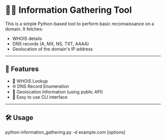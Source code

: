 # 🕵️‍♂️ Information Gathering Tool

This is a simple Python-based tool to perform basic reconnaissance on a domain. It fetches:

- WHOIS details
- DNS records (A, MX, NS, TXT, AAAA)
- Geolocation of the domain's IP address

---

## 🚀 Features

- 🧾 WHOIS Lookup
- 🌐 DNS Record Enumeration
- 📍 Geolocation Information (using public API)
- 🧰 Easy to use CLI interface

---

## 🛠️ Usage

python information_gathering.py -d example.com [options]

